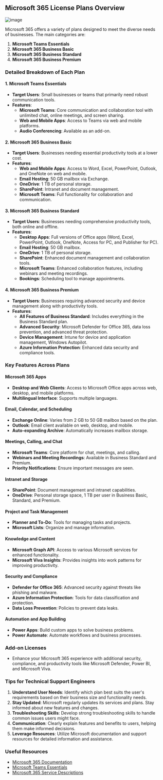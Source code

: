 ## Microsoft 365 License Plans Overview
![image](https://github.com/rafid29mehda/M365-Troubleshooting/assets/71279591/cad7d790-53f3-4769-8c5d-4a80b2f685e8)

Microsoft 365 offers a variety of plans designed to meet the diverse needs of businesses. The main categories are:

1. **Microsoft Teams Essentials**
2. **Microsoft 365 Business Basic**
3. **Microsoft 365 Business Standard**
4. **Microsoft 365 Business Premium**

### Detailed Breakdown of Each Plan

#### 1. Microsoft Teams Essentials
- **Target Users**: Small businesses or teams that primarily need robust communication tools.
- **Features**:
  - **Microsoft Teams**: Core communication and collaboration tool with unlimited chat, online meetings, and screen sharing.
  - **Web and Mobile Apps**: Access to Teams via web and mobile platforms.
  - **Audio Conferencing**: Available as an add-on.

#### 2. Microsoft 365 Business Basic
- **Target Users**: Businesses needing essential productivity tools at a lower cost.
- **Features**:
  - **Web and Mobile Apps**: Access to Word, Excel, PowerPoint, Outlook, and OneNote on web and mobile.
  - **Email Hosting**: 50 GB mailbox via Exchange.
  - **OneDrive**: 1 TB of personal storage.
  - **SharePoint**: Intranet and document management.
  - **Microsoft Teams**: Full functionality for collaboration and communication.

#### 3. Microsoft 365 Business Standard
- **Target Users**: Businesses needing comprehensive productivity tools, both online and offline.
- **Features**:
  - **Desktop Apps**: Full versions of Office apps (Word, Excel, PowerPoint, Outlook, OneNote, Access for PC, and Publisher for PC).
  - **Email Hosting**: 50 GB mailbox.
  - **OneDrive**: 1 TB of personal storage.
  - **SharePoint**: Enhanced document management and collaboration tools.
  - **Microsoft Teams**: Enhanced collaboration features, including webinars and meeting recordings.
  - **Bookings**: Scheduling tool to manage appointments.

#### 4. Microsoft 365 Business Premium
- **Target Users**: Businesses requiring advanced security and device management along with productivity tools.
- **Features**:
  - **All Features of Business Standard**: Includes everything in the Business Standard plan.
  - **Advanced Security**: Microsoft Defender for Office 365, data loss prevention, and advanced threat protection.
  - **Device Management**: Intune for device and application management, Windows Autopilot.
  - **Azure Information Protection**: Enhanced data security and compliance tools.

### Key Features Across Plans

#### Microsoft 365 Apps
- **Desktop and Web Clients**: Access to Microsoft Office apps across web, desktop, and mobile platforms.
- **Multilingual Interface**: Supports multiple languages.

#### Email, Calendar, and Scheduling
- **Exchange Online**: Varies from 2 GB to 50 GB mailbox based on the plan.
- **Outlook**: Email client available on web, desktop, and mobile.
- **Auto-expanding Archive**: Automatically increases mailbox storage.

#### Meetings, Calling, and Chat
- **Microsoft Teams**: Core platform for chat, meetings, and calling.
- **Webinars and Meeting Recordings**: Available in Business Standard and Premium.
- **Priority Notifications**: Ensure important messages are seen.

#### Intranet and Storage
- **SharePoint**: Document management and intranet capabilities.
- **OneDrive**: Personal storage space, 1 TB per user in Business Basic, Standard, and Premium.

#### Project and Task Management
- **Planner and To-Do**: Tools for managing tasks and projects.
- **Microsoft Lists**: Organize and manage information.

#### Knowledge and Content
- **Microsoft Graph API**: Access to various Microsoft services for enhanced functionality.
- **Microsoft Viva Insights**: Provides insights into work patterns for improving productivity.

#### Security and Compliance
- **Defender for Office 365**: Advanced security against threats like phishing and malware.
- **Azure Information Protection**: Tools for data classification and protection.
- **Data Loss Prevention**: Policies to prevent data leaks.

#### Automation and App Building
- **Power Apps**: Build custom apps to solve business problems.
- **Power Automate**: Automate workflows and business processes.

### Add-on Licenses
- Enhance your Microsoft 365 experience with additional security, compliance, and productivity tools like Microsoft Defender, Power BI, and Microsoft Viva.

### Tips for Technical Support Engineers
1. **Understand User Needs**: Identify which plan best suits the user's requirements based on their business size and functionality needs.
2. **Stay Updated**: Microsoft regularly updates its services and plans. Stay informed about new features and changes.
3. **Troubleshooting Skills**: Develop strong troubleshooting skills to handle common issues users might face.
4. **Communication**: Clearly explain features and benefits to users, helping them make informed decisions.
5. **Leverage Resources**: Utilize Microsoft documentation and support resources for detailed information and assistance.

### Useful Resources
- [Microsoft 365 Documentation](https://docs.microsoft.com/en-us/microsoft-365/)
- [Microsoft Teams Essentials](https://docs.microsoft.com/en-us/microsoftteams/get-started-with-teams-essentials)
- [Microsoft 365 Service Descriptions](https://docs.microsoft.com/en-us/office365/servicedescriptions/microsoft-365-service-descriptions/microsoft-365-service-descriptions)


